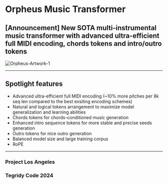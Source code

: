 # Orpheus Music Transformer
## [Announcement] New SOTA multi-instrumental music transformer with advanced ultra-efficient full MIDI encoding, chords tokens and intro/outro tokens

![Orpheus-Artwork-1](https://github.com/user-attachments/assets/bf6d2128-83fa-4414-b185-8edd7681c28f)

***

## Spotlight features

* Advanced ultra-efficient full MIDI encoding (~10% more pitches per 8k seq len compared to the best exsiting encoding schemes)
* Natural and logical tokens arrangement to maximize model generalization and learning abilities
* Chords tokens for chords-conditioned music generation
* Enhanced intro sequence tokens for more stable and precise seeds generation
* Outro tokens for nice outro generation
* Balanced model size and large training corpus
* RoPE
  

***

### Project Los Angeles
### Tegridy Code 2024
